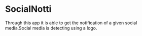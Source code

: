 # SocialNotti
Through this app it is able to get the notification of a given social media.Social media is detecting using a logo.
